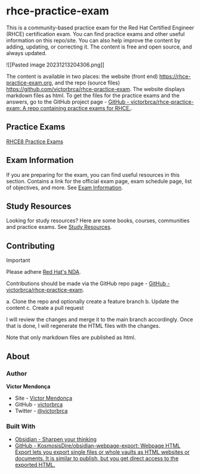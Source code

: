 # rhce-practice-exam

This is a community-based practice exam for the Red Hat Certified Engineer (RHCE) certification exam. You can find practice exams and other useful information on this repo/site. You can also help improve the content by adding, updating, or correcting it. The content is free and open source, and always updated.

![[Pasted image 20231213204306.png]]

The content is available in two places: the website (front end) https://rhce-practice-exam.org, and the repo (source files) https://github.com/victorbrca/rhce-practice-exam. The website displays markdown files as html. To get the files for the practice exams and the answers, go to the GitHub project page - [GitHub - victorbrca/rhce-practice-exam: A repo containing practice exams for RHCE.](https://github.com/victorbrca/rhce-practice-exam).

## Practice Exams

[RHCE8 Practice Exams](rhce8/README.md)

## Exam Information

If you are preparing for the exam, you can find useful resources in this section. Contains a link for the official exam page, exam schedule page, list of objectives, and more. See [Exam Information](exam-information.md).

## Study Resources

Looking for study resources? Here are some books, courses, communities and practice exams. See [Study Resources](study-resources.md).

## Contributing

> [!IMPORTANT]
> Please adhere [Red Hat's NDA](https://www.redhat.com/en/about/red-hat-training-policies#terms).

Contributions should be made via the GitHub repo page - [GitHub - victorbrca/rhce-practice-exam](https://github.com/victorbrca/rhce-practice-exam).

a. Clone the repo and optionally create a feature branch
b. Update the content
c. Create a pull request

I will review the changes and merge it to the main branch accordingly. Once that is done, I will regenerate the HTML files with the changes.

Note that only markdown files are published as html.

## About

### Author

**Victor Mendonça**

+ Site - [Victor Mendonça](https://victormendonca.com/)
+ GitHub - [victorbrca](https://github.com/victorbrca)
+ Twitter - [@victorbrca](https://twitter.com/victorbrca)

### Built With

+ [Obsidian - Sharpen your thinking](https://obsidian.md/)
+ [GitHub - KosmosisDire/obsidian-webpage-export: Webpage HTML Export lets you export single files or whole vaults as HTML websites or documents. It is similar to publish, but you get direct access to the exported HTML.](https://github.com/KosmosisDire/obsidian-webpage-export)
